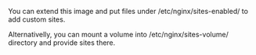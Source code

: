 You can extend this image and put files under /etc/nginx/sites-enabled/ to add custom sites.

Alternativelly, you can mount a volume into /etc/nginx/sites-volume/ directory and provide sites there.
